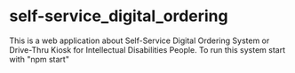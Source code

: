 # self-service_digital_ordering

This is a web application about Self-Service Digital Ordering System or Drive-Thru Kiosk for Intellectual Disabilities People.
To run this system start with "npm start"
